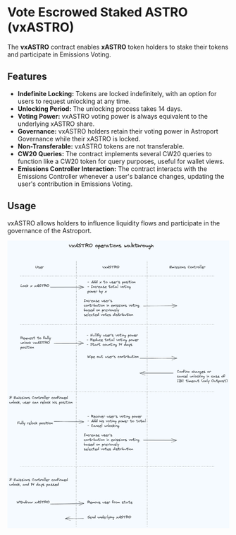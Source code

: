 # Vote Escrowed Staked ASTRO (vxASTRO)

The **vxASTRO** contract enables **xASTRO** token holders to stake their tokens and participate in Emissions Voting.

## Features

- **Indefinite Locking:** Tokens are locked indefinitely, with an option for users to request unlocking at any time.
- **Unlocking Period:** The unlocking process takes 14 days.
- **Voting Power:** vxASTRO voting power is always equivalent to the underlying xASTRO share.
- **Governance:** vxASTRO holders retain their voting power in Astroport Governance while their xASTRO is locked.
- **Non-Transferable:** vxASTRO tokens are not transferable.
- **CW20 Queries:** The contract implements several CW20 queries to function like a CW20 token for query purposes,
  useful for wallet views.
- **Emissions Controller Interaction:** The contract interacts with the Emissions Controller whenever a user's balance
  changes, updating the user's contribution in Emissions Voting.

## Usage

vxASTRO allows holders to influence liquidity flows and participate in the governance of the Astroport.

![vxASTRO diagram](../../assets/vxastro_flow.png)

